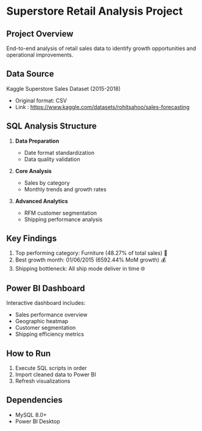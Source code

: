 # Superstore Retail Analysis Project

## Project Overview
End-to-end analysis of retail sales data to identify growth opportunities and operational improvements.

## Data Source
Kaggle Superstore Sales Dataset (2015-2018)
- Original format: CSV 
- Link : https://www.kaggle.com/datasets/rohitsahoo/sales-forecasting

## SQL Analysis Structure
1. **Data Preparation**
   - Date format standardization
   - Data quality validation

2. **Core Analysis**
   - Sales by category
   - Monthly trends and growth rates

3. **Advanced Analytics**
   - RFM customer segmentation
   - Shipping performance analysis

## Key Findings
1. Top performing category: Furniture (48.27% of total sales)  🚀
2. Best growth month: 01/06/2015 (6592.44% MoM growth) 💰
3. Shipping bottleneck: All ship mode deliver in time 🌐

## Power BI Dashboard
Interactive dashboard includes:
- Sales performance overview
- Geographic heatmap
- Customer segmentation
- Shipping efficiency metrics

## How to Run
1. Execute SQL scripts in order
2. Import cleaned data to Power BI
3. Refresh visualizations

## Dependencies
- MySQL 8.0+
- Power BI Desktop